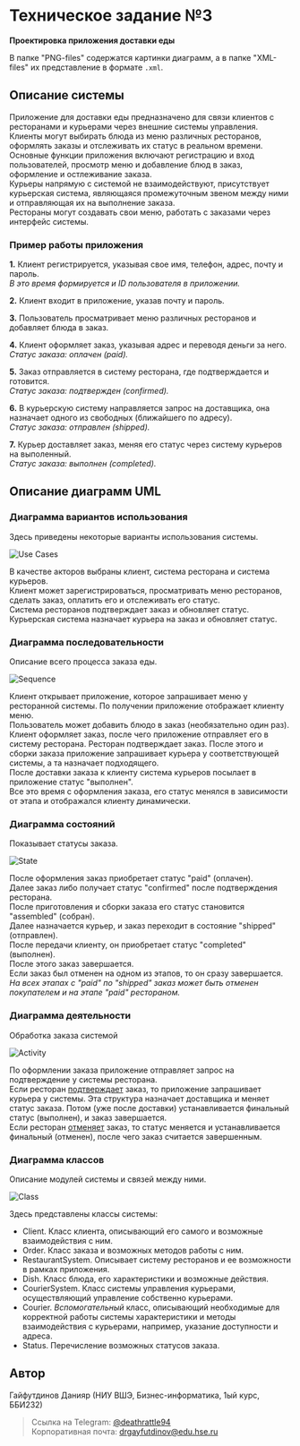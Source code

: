 # Техническое задание №3
**Проектировка приложения доставки еды**

В папке "PNG-files" содержатся картинки диаграмм, а в папке "XML-files" их представление в формате `.xml`.

## Описание системы

Приложение для доставки еды предназначено для связи клиентов с ресторанами и курьерами через внешние системы управления. Клиенты могут выбирать блюда из меню различных ресторанов, оформлять заказы и отслеживать их статус в реальном времени.  
Основные функции приложения включают регистрацию и вход пользователей, просмотр меню и добавление блюд в заказ, оформление и остлеживание заказа.  
Курьеры напрямую с системой не взаимодействуют, присутствует курьерская система, являющаяся промежуточным звеном между ними и отправляющая их на выполнение заказа.  
Рестораны могут создавать свои меню, работать с заказами через интерфейс системы.

### Пример работы приложения

**1.** Клиент регистрируется, указывая свое имя, телефон, адрес, почту и пароль.  
*В это время формируется и ID пользователя в приложении.*

**2.** Клиент входит в приложение, указав почту и пароль.

**3.** Пользователь просматривает меню различных ресторанов и добавляет блюда в заказ.

**4.** Клиент оформляет заказ, указывая адрес и переводя деньги за него.  
*Статус заказа: оплачен (paid).*

**5.** Заказ отправляется в систему ресторана, где подтверждается и готовится.  
*Статус заказа: подтвержден (confirmed).*

**6.** В курьерскую систему направляется запрос на доставщика, она назначает одного из свободных (ближайшего по адресу).  
*Статус заказа: отправлен (shipped).*

**7.** Курьер доставляет заказ, меняя его статус через систему курьеров на выполенный.  
*Статус заказа: выполнен (completed).*

## Описание диаграмм UML

### Диаграмма вариантов использования

Здесь приведены некоторые варианты использования системы.

![Use Cases](https://github.com/Kaldazar/tp3/blob/master/PNG-files/useCasesDiagram.png?raw=true)

В качестве акторов выбраны клиент, система ресторана и система курьеров.  
Клиент может зарегистрироваться, просматривать меню ресторанов, сделать заказ, оплатить его и отслеживать его статус.  
Система ресторанов подтверждает заказ и обновляет статус.
Курьерская система назначает курьера на заказ и обновляет статус.

### Диаграмма последовательности

Описание всего процесса заказа еды.

![Sequence](https://github.com/Kaldazar/tp3/blob/master/PNG-files/sequenceDiagram.png?raw=true)

Клиент открывает приложение, которое запрашивает меню у ресторанной системы. По получении приложение отображает клиенту меню.  
Пользователь может добавить блюдо в заказ (необязательно один раз).  
Клиент оформляет заказ, после чего приложение отправляет его в систему ресторана. Ресторан подтверждает заказ. После этого и сборки заказа приложение запрашивает курьера у соответствующей системы, а та назначает подходящего.  
После доставки заказа к клиенту система курьеров посылает в приложение статус "выполнен".  
Все это время с оформления заказа, его статус менялся в зависимости от этапа и отображался клиенту динамически.

### Диаграмма состояний

Показывает статусы заказа.

![State](https://github.com/Kaldazar/tp3/blob/master/PNG-files/stateDiagram.png?raw=true)

После оформления заказ приобретает статус "paid" (оплачен).  
Далее заказ либо получает статус "confirmed" после подтверждения ресторана.  
После приготовления и сборки заказа его статус становится "assembled" (собран).  
Далее назначается курьер, и заказ переходит в состояние "shipped" (отправлен).  
После передачи клиенту, он приобретает статус "completed" (выполнен).  
После этого заказ завершается.  
Если заказ был отменен на одном из этапов, то он сразу завершается.  
*На всех этапах с "paid" по "shipped" заказ может быть отменен покупателем и на этапе "paid" рестораном.*

### Диаграмма деятельности

Обработка заказа системой

![Activity](https://github.com/Kaldazar/tp3/blob/master/PNG-files/activityDiagram.png?raw=true)

По оформлении заказа приложение отправляет запрос на подтверждение у системы ресторана.  
Если ресторан <ins>подтверждает</ins> заказ, то приложение запрашивает курьера у системы. Эта структура назначает доставщика и меняет статус заказа. Потом (уже после доставки) устанавливается финальный статус (выполнен), и заказ завершается.  
Если ресторан <ins>отменяет</ins> заказ, то статус меняется и устанавливается финальный (отменен), после чего заказ считается завершенным.  

### Диаграмма классов

Описание модулей системы и связей между ними.

![Class](https://github.com/Kaldazar/tp3/blob/master/PNG-files/classDiagram.png?raw=true)

Здесь представлены классы системы:
* Client. Класс клиента, описывающий его самого и возможные взаимодействия с ним.
* Order. Класс заказа и возможных методов работы с ним.
* RestaurantSystem. Описывает систему ресторанов и ее возможности в рамках приложения.
* Dish. Класс блюда, его характеристики и возможные действия.
* CourierSystem. Класс системы управления курьерами, осуществляющий управление собственно курьерами.
* Courier. *Вспомогательный* класс, описывающий необходимые для корректной работы системы характеристики и методы взаимодействия с курьерами, например, указание доступности и адреса.
* Status. Перечисление возможных статусов заказа.

## Автор

Гайфутдинов Данияр (НИУ ВШЭ, Бизнес-информатика, 1ый курс, ББИ232)
> Ссылка на Telegram: [@deathrattle94](https://t.me/deathrattle94)  
> Корпоративная почта: drgayfutdinov@edu.hse.ru